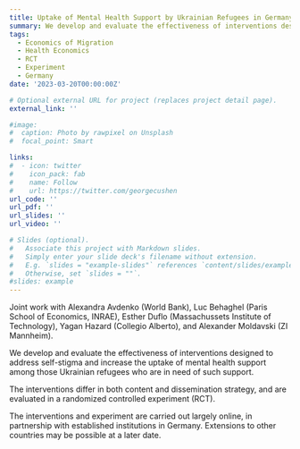 ```yaml
---
title: Uptake of Mental Health Support by Ukrainian Refugees in Germany
summary: We develop and evaluate the effectiveness of interventions designed to address self-stigma and increase the uptake of mental health support among those Ukrainian refugees who are in need of such support. The interventions differ in both content and dissemination strategy, and are evaluated in a randomized controlled experiment (RCT). (Joint work with Alexandra Avdenko, Luc Behaghel, Esther Duflo, Yagan Hazard, and Alexander Moldavski.)
tags:
  - Economics of Migration
  - Health Economics
  - RCT
  - Experiment
  - Germany
date: '2023-03-20T00:00:00Z'

# Optional external URL for project (replaces project detail page).
external_link: ''

#image:
#  caption: Photo by rawpixel on Unsplash
#  focal_point: Smart

links:
#  - icon: twitter
#    icon_pack: fab
#    name: Follow
#    url: https://twitter.com/georgecushen
url_code: ''
url_pdf: ''
url_slides: ''
url_video: ''

# Slides (optional).
#   Associate this project with Markdown slides.
#   Simply enter your slide deck's filename without extension.
#   E.g. `slides = "example-slides"` references `content/slides/example-slides.md`.
#   Otherwise, set `slides = ""`.
#slides: example
---
```


Joint work with Alexandra Avdenko (World Bank), Luc Behaghel (Paris School of Economics, INRAE), Esther Duflo (Massachussets Institute of Technology), Yagan Hazard (Collegio Alberto), and Alexander Moldavski (ZI Mannheim).

We develop and evaluate the effectiveness of interventions designed to address self-stigma and increase the uptake of mental health support among those Ukrainian refugees who are in need of such support.

The interventions differ in both content and dissemination strategy, and are evaluated in a randomized controlled experiment (RCT).

The interventions and experiment are carried out largely online, in partnership with established institutions in Germany. Extensions to other countries may be possible at a later date.